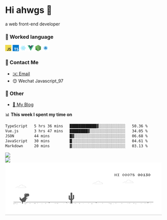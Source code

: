 # Hi ahwgs 👋

a web front-end developer

### 📝 Worked language

<code><img height="20" src="https://raw.githubusercontent.com/github/explore/80688e429a7d4ef2fca1e82350fe8e3517d3494d/topics/javascript/javascript.png"></code>
<code><img height="20" src="https://raw.githubusercontent.com/github/explore/80688e429a7d4ef2fca1e82350fe8e3517d3494d/topics/typescript/typescript.png"></code>
<code><img height="20" src="https://raw.githubusercontent.com/github/explore/80688e429a7d4ef2fca1e82350fe8e3517d3494d/topics/react/react.png"></code>
<code><img height="20" src="https://raw.githubusercontent.com/github/explore/80688e429a7d4ef2fca1e82350fe8e3517d3494d/topics/vue/vue.png"></code>
<code><img height="20" src="https://raw.githubusercontent.com/github/explore/80688e429a7d4ef2fca1e82350fe8e3517d3494d/topics/nodejs/nodejs.png"></code>
<code><img height="20" src="https://raw.githubusercontent.com/github/explore/80688e429a7d4ef2fca1e82350fe8e3517d3494d/topics/webpack/webpack.png"></code>

### 📮 Contact Me

- [✉️ Email](mailto:ah_wgs@126.com)
- 😊 Wechat Javascript_97

### 🤪 Other

- [📌 My Blog](https://www.ahwgs.cn)


📊 **This week I spent my time on**

<!--START_SECTION:waka-->
```text
TypeScript   5 hrs 36 mins   ████████████▓░░░░░░░░░░░░   50.36 % 
Vue.js       3 hrs 47 mins   ████████▓░░░░░░░░░░░░░░░░   34.05 % 
JSON         44 mins         █▓░░░░░░░░░░░░░░░░░░░░░░░   06.68 % 
JavaScript   30 mins         █░░░░░░░░░░░░░░░░░░░░░░░░   04.61 % 
Markdown     20 mins         ▓░░░░░░░░░░░░░░░░░░░░░░░░   03.13 % 
```
<!--END_SECTION:waka-->

<p>
<img align="left" width="460" src="https://github-readme-stats.vercel.app/api?username=ahwgs&custom_title=My Github Stats&theme=graywhite&hide_border=true"/> <img align="left" width="330" src="https://github-readme-stats.vercel.app/api/top-langs/?username=ahwgs&layout=compact&theme=graywhite&hide_border=true"/>
</p>



![Dino](https://raw.githubusercontent.com/ahwgs/ahwgs/master/dino.gif)
